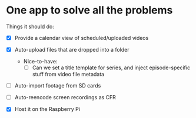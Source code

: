 # One app to solve all the problems

Things it should do:

- [X] Provide a calendar view of scheduled/uploaded videos

- [X] Auto-upload files that are dropped into a folder
  - Nice-to-have:
    - [ ] Can we set a title template for series, and inject episode-specific
          stuff from video file metadata

- [ ] Auto-import footage from SD cards

- [ ] Auto-reencode screen recordings as CFR

- [X] Host it on the Raspberry Pi
